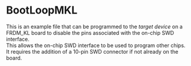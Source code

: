 BootLoopMKL
===========

This is an example file that can be programmed to the _target device_ on a FRDM_KL board to disable the pins associated with the on-chip SWD interface.  
This allows the on-chip SWD interface to be used to program other chips.  
It requires the addition of a 10-pin SWD connector if not already on the board.  
